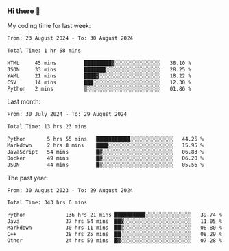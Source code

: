 ### Hi there 👋

My coding time for last week:

<!--START_SECTION:week-->

```txt
From: 23 August 2024 - To: 30 August 2024

Total Time: 1 hr 58 mins

HTML     45 mins         █████████▓░░░░░░░░░░░░░░░   38.10 %
JSON     33 mins         ███████░░░░░░░░░░░░░░░░░░   28.25 %
YAML     21 mins         ████▓░░░░░░░░░░░░░░░░░░░░   18.22 %
CSV      14 mins         ███░░░░░░░░░░░░░░░░░░░░░░   12.30 %
Python   2 mins          ▒░░░░░░░░░░░░░░░░░░░░░░░░   01.86 %
```

<!--END_SECTION:week-->

Last month:

<!--START_SECTION:month-->

```txt
From: 30 July 2024 - To: 29 August 2024

Total Time: 13 hrs 23 mins

Python       5 hrs 55 mins   ███████████░░░░░░░░░░░░░░   44.25 %
Markdown     2 hrs 8 mins    ████░░░░░░░░░░░░░░░░░░░░░   15.95 %
JavaScript   54 mins         █▓░░░░░░░░░░░░░░░░░░░░░░░   06.83 %
Docker       49 mins         █▓░░░░░░░░░░░░░░░░░░░░░░░   06.20 %
JSON         44 mins         █▒░░░░░░░░░░░░░░░░░░░░░░░   05.56 %
```

<!--END_SECTION:month-->

The past year:

<!--START_SECTION:year-->

```txt
From: 30 August 2023 - To: 29 August 2024

Total Time: 343 hrs 6 mins

Python             136 hrs 21 mins ██████████░░░░░░░░░░░░░░░   39.74 %
Java               37 hrs 54 mins  ██▓░░░░░░░░░░░░░░░░░░░░░░   11.05 %
Markdown           30 hrs 11 mins  ██▒░░░░░░░░░░░░░░░░░░░░░░   08.80 %
C++                28 hrs 25 mins  ██░░░░░░░░░░░░░░░░░░░░░░░   08.29 %
Other              24 hrs 59 mins  █▓░░░░░░░░░░░░░░░░░░░░░░░   07.28 %
```

<!--END_SECTION:year-->
